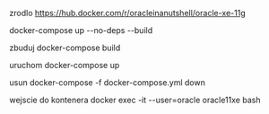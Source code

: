 zrodlo
https://hub.docker.com/r/oracleinanutshell/oracle-xe-11g

docker-compose  up --no-deps --build

zbuduj
docker-compose build

uruchom
docker-compose up

usun
docker-compose -f docker-compose.yml down

wejscie do kontenera
docker exec -it --user=oracle oracle11xe bash
